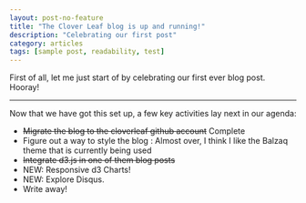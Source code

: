 ```yaml
---
layout: post-no-feature
title: "The Clover Leaf blog is up and running!"
description: "Celebrating our first post"
category: articles
tags: [sample post, readability, test]
---
```


First of all, let me just start of by celebrating our first ever blog post. Hooray!

***

Now that we have got this set up, a few key activities lay next in our agenda:

* ~~Migrate the blog to the cloverleaf github account~~ Complete
* Figure out a way to style the blog : Almost over, I think I like the Balzaq theme that is currently being used
* ~~Integrate d3.js in one of them blog posts~~
* NEW: Responsive d3 Charts!
* NEW: Explore Disqus.
* Write away!
